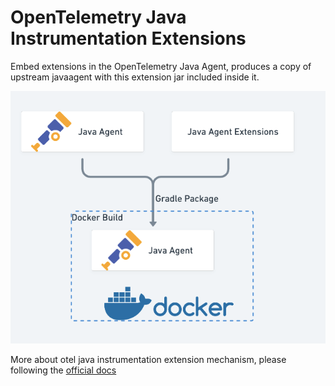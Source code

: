 # OpenTelemetry Java Instrumentation Extensions

Embed extensions in the OpenTelemetry Java Agent, produces a copy of upstream javaagent with this extension jar included inside it.

![how-build](./docs/images/how-build.png)

More about otel java instrumentation extension mechanism, please following the [official docs](https://github.com/open-telemetry/opentelemetry-java-instrumentation/blob/main/examples/extension/README.md)
